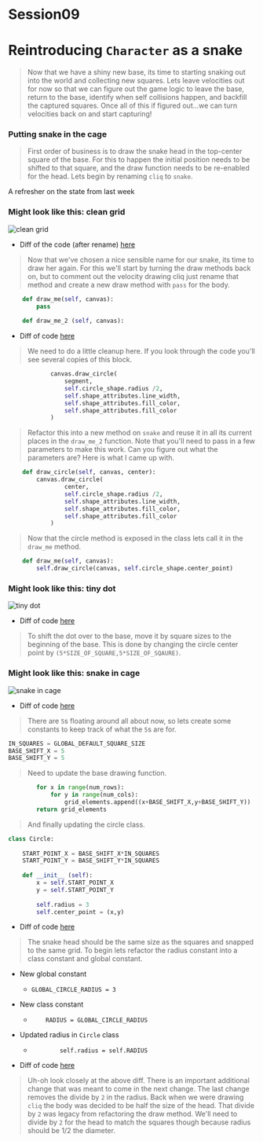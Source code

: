 # Session09

# Reintroducing `Character` as a snake
> Now that we have a shiny new base, its time to starting snaking out into the world and collecting new squares. Lets leave velocities out for now so that we can figure out the game logic to leave the base, return to the base, identify when self collisions happen, and backfill the captured squares. Once all of this if figured out...we can turn velocities back on and start capturing!

### Putting snake in the cage
> First order of business is to draw the snake head in the top-center square of the base. For this to happen the initial position needs to be shifted to that square, and the draw function needs to be re-enabled for the head. Lets begin by renaming `cliq` to `snake`.

A refresher on the state from last week

### Might look like this: clean grid
![clean grid](https://drive.google.com/uc?export=download&id=0B3SFnARVIcGLZ0FRemJYdWVfMHM)

* Diff of the code (after rename) [here](https://github.com/bellcodo/creating-cliq/commit/5538da81e5edf9ea2ec82fdc2dac694fcc04c698)

> Now that we've chosen a nice sensible name for our snake, its time to draw her again. For this we'll start by turning the draw methods back on, but to comment out the velocity drawing cliq just rename that method and create a new draw method with `pass` for the body.

```python
    def draw_me(self, canvas):
        pass
    
    def draw_me_2 (self, canvas):
```

* Diff of code [here](https://github.com/bellcodo/creating-cliq/commit/541c2e748126912b1a1f8039a7b91c27caa4516a)

> We need to do a little cleanup here. If you look through the code you'll see several copies of this block.

```python
            canvas.draw_circle(
                segment,
                self.circle_shape.radius /2,
                self.shape_attributes.line_width,
                self.shape_attributes.fill_color,
                self.shape_attributes.fill_color    
            )
```

> Refactor this into a new method on `snake` and reuse it in all its current places in the `draw_me_2` function. Note that you'll need to pass in a few parameters to make this work. Can you figure out what the parameters are? Here is what I came up with.

```python
    def draw_circle(self, canvas, center):
        canvas.draw_circle(
                center,
                self.circle_shape.radius /2,
                self.shape_attributes.line_width,
                self.shape_attributes.fill_color,
                self.shape_attributes.fill_color    
            )
```

> Now that the circle method is exposed in the class lets call it in the `draw_me` method.

```python
    def draw_me(self, canvas):
        self.draw_circle(canvas, self.circle_shape.center_point)
```

### Might look like this: tiny dot
![tiny dot](https://drive.google.com/uc?export=download&id=0B3SFnARVIcGLZWdTTWMzRmNpa1U)

* Diff of code [here](https://github.com/bellcodo/creating-cliq/commit/6e9f771de6acb341129c47d2daccd0a759ab3d42)

> To shift the dot over to the base, move it by square sizes to the beginning of the base. This is done by changing the circle center point by `(5*SIZE_OF_SQUARE,5*SIZE_OF_SQAURE)`.

### Might look like this: snake in cage
![snake in cage](https://drive.google.com/uc?export=download&id=0B3SFnARVIcGLaUpDemZ3TWswNUE)

* Diff of code [here](https://github.com/bellcodo/creating-cliq/commit/5da02a41a598d84b520ba706c501240f86d27bdf)

> There are `5`s floating around all about now, so lets create some constants to keep track of what the `5`s are for.

```python
IN_SQUARES = GLOBAL_DEFAULT_SQUARE_SIZE
BASE_SHIFT_X = 5
BASE_SHIFT_Y = 5
```

> Need to update the base drawing function.

```python
        for x in range(num_rows):
            for y in range(num_cols):
                grid_elements.append((x+BASE_SHIFT_X,y+BASE_SHIFT_Y))
        return grid_elements
```

> And finally updating the circle class.

```python
class Circle:
    
    START_POINT_X = BASE_SHIFT_X*IN_SQUARES
    START_POINT_Y = BASE_SHIFT_Y*IN_SQUARES
    
    def __init__ (self):
        x = self.START_POINT_X
        y = self.START_POINT_Y
        
        self.radius = 3
        self.center_point = (x,y)
```

* Diff of code [here](https://github.com/bellcodo/creating-cliq/commit/127e0d7006688a67df01256e8c3cfeda90f94536)

> The snake head should be the same size as the squares and snapped to the same grid. To begin lets refactor the radius constant into a class constant and global constant.

* New global constant
     - `GLOBAL_CIRCLE_RADIUS = 3`
* New class constant
     - `    RADIUS = GLOBAL_CIRCLE_RADIUS`
* Updated radius in `Circle` class
     - `        self.radius = self.RADIUS`

* Diff of code [here](https://github.com/bellcodo/creating-cliq/commit/fc12c88bfbb473de5c6557ff7d97ccc20d95f6b2)
> Uh-oh look closely at the above diff. There is an important additional change that was meant to come in the next change. The last change removes the divide by `2` in the radius. Back when we were drawing `cliq` the body was decided to be half the size of the head. That divide by `2` was legacy from refactoring the draw method. We'll need to divide by `2` for the head to match the squares though because radius should be 1/2 the diameter.
